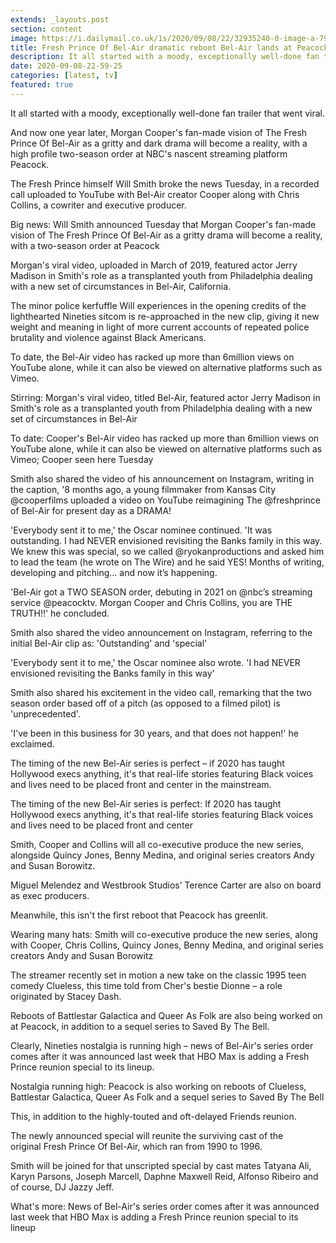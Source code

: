 ```yaml
---
extends: _layouts.post
section: content
image: https://i.dailymail.co.uk/1s/2020/09/08/22/32935240-0-image-a-79_1599599283423.jpg 
title: Fresh Prince Of Bel-Air dramatic reboot Bel-Air lands at Peacock in an unprecedented two-season deal 
description: It all started with a moody, exceptionally well-done fan trailer that went viral. Now, Morgan Coopers fan-made vision of The Fresh Prince Of Bel-Air as a gritty and dark drama will become a reality. 
date: 2020-09-08-22-59-25 
categories: [latest, tv] 
featured: true 
--- 
```

It all started with a moody, exceptionally well-done fan trailer that went viral.

And now one year later, Morgan Cooper's fan-made vision of The Fresh Prince Of Bel-Air as a gritty and dark drama will become a reality, with a high profile two-season order at NBC's nascent streaming platform Peacock.

The Fresh Prince himself Will Smith broke the news Tuesday, in a recorded call uploaded to YouTube with Bel-Air creator Cooper along with Chris Collins, a cowriter and executive producer.

Big news: Will Smith announced Tuesday that Morgan Cooper's fan-made vision of The Fresh Prince Of Bel-Air as a gritty drama will become a reality, with a two-season order at Peacock

Morgan's viral video, uploaded in March of 2019, featured actor Jerry Madison in Smith's role as a transplanted youth from Philadelphia dealing with a new set of circumstances in Bel-Air, California. 

The minor police kerfuffle Will experiences in the opening credits of the lighthearted Nineties sitcom is re-approached in the new clip, giving it new weight and meaning in light of more current accounts of repeated police brutality and violence against Black Americans.

To date, the Bel-Air video has racked up more than 6million views on YouTube alone, while it can also be viewed on alternative platforms such as Vimeo. 

Stirring: Morgan's viral video, titled Bel-Air, featured actor Jerry Madison in Smith's role as a transplanted youth from Philadelphia dealing with a new set of circumstances in Bel-Air

To date: Cooper's Bel-Air video has racked up more than 6million views on YouTube alone, while it can also be viewed on alternative platforms such as Vimeo; Cooper seen here Tuesday

Smith also shared the video of his announcement on Instagram, writing in the caption, '8 months ago, a young filmmaker from Kansas City @cooperfilms uploaded a video on YouTube reimagining The @freshprince of Bel-Air for present day as a DRAMA! 

'Everybody sent it to me,' the Oscar nominee continued. 'It was outstanding. I had NEVER envisioned revisiting the Banks family in this way. We knew this was special, so we called @ryokanproductions and asked him to lead the team (he wrote on The Wire) and he said YES! Months of writing, developing and pitching… and now it’s happening.

'Bel-Air got a TWO SEASON order, debuting in 2021 on @nbc’s streaming service @peacocktv. Morgan Cooper and Chris Collins, you are THE TRUTH!!' he concluded.

Smith also shared the video announcement on Instagram, referring to the initial Bel-Air clip as: 'Outstanding' and 'special'

'Everybody sent it to me,' the Oscar nominee also wrote. 'I had NEVER envisioned revisiting the Banks family in this way'

Smith also shared his excitement in the video call, remarking that the two season order based off of a pitch (as opposed to a filmed pilot) is 'unprecedented'.

'I've been in this business for 30 years, and that does not happen!' he exclaimed. 

The timing of the new Bel-Air series is perfect – if 2020 has taught Hollywood execs anything, it's that real-life stories featuring Black voices and lives need to be placed front and center in the mainstream.

The timing of the new Bel-Air series is perfect: If 2020 has taught Hollywood execs anything, it's that real-life stories featuring Black voices and lives need to be placed front and center

Smith, Cooper and Collins will all co-executive produce the new series, alongside Quincy Jones, Benny Medina, and original series creators Andy and Susan Borowitz. 

Miguel Melendez and Westbrook Studios’ Terence Carter are also on board as exec producers.

Meanwhile, this isn't the first reboot that Peacock has greenlit.

Wearing many hats: Smith will co-executive produce the new series, along with Cooper, Chris Collins, Quincy Jones, Benny Medina, and original series creators Andy and Susan Borowitz

The streamer recently set in motion a new take on the classic 1995 teen comedy Clueless, this time told from Cher's bestie Dionne – a role originated by Stacey Dash.

Reboots of Battlestar Galactica and Queer As Folk are also being worked on at Peacock, in addition to a sequel series to Saved By The Bell. 

Clearly, Nineties nostalgia is running high – news of Bel-Air's series order comes after it was announced last week that HBO Max is adding a Fresh Prince reunion special to its lineup.

Nostalgia running high: Peacock is also working on reboots of Clueless, Battlestar Galactica, Queer As Folk and a sequel series to Saved By The Bell

This, in addition to the highly-touted and oft-delayed Friends reunion.

The newly announced special will reunite the surviving cast of the original Fresh Prince Of Bel-Air, which ran from 1990 to 1996.

Smith will be joined for that unscripted special by cast mates Tatyana Ali, Karyn Parsons, Joseph Marcell, Daphne Maxwell Reid, Alfonso Ribeiro and of course, DJ Jazzy Jeff. 

What's more: News of Bel-Air's series order comes after it was announced last week that HBO Max is adding a Fresh Prince reunion special to its lineup

